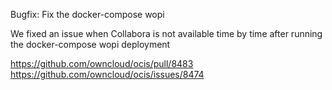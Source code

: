 Bugfix: Fix the docker-compose wopi

We fixed an issue when Collabora is not available time by time after running the docker-compose wopi deployment

https://github.com/owncloud/ocis/pull/8483  
https://github.com/owncloud/ocis/issues/8474
